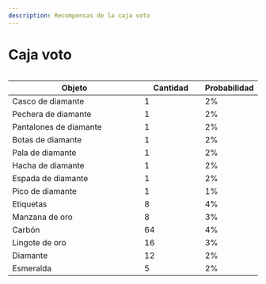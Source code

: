 ```yaml
---
description: Recompensas de la caja voto
---
```


# Caja voto

<figure><img src="../../../../../.gitbook/assets/image (7).png" alt=""><figcaption></figcaption></figure>

<table><thead><tr><th width="258">Objeto</th><th width="108" data-type="number">Cantidad</th><th>Probabilidad</th></tr></thead><tbody><tr><td>Casco de diamante</td><td>1</td><td>2%</td></tr><tr><td>Pechera de diamante</td><td>1</td><td>2%</td></tr><tr><td>Pantalones de diamante</td><td>1</td><td>2%</td></tr><tr><td>Botas de diamante</td><td>1</td><td>2%</td></tr><tr><td>Pala de diamante</td><td>1</td><td>2%</td></tr><tr><td>Hacha de diamante</td><td>1</td><td>2%</td></tr><tr><td>Espada de diamante</td><td>1</td><td>2%</td></tr><tr><td>Pico de diamante</td><td>1</td><td>1%</td></tr><tr><td>Etiquetas</td><td>8</td><td>4%</td></tr><tr><td>Manzana de oro</td><td>8</td><td>3%</td></tr><tr><td>Carbón</td><td>64</td><td>4%</td></tr><tr><td>Lingote de oro</td><td>16</td><td>3%</td></tr><tr><td>Diamante</td><td>12</td><td>2%</td></tr><tr><td>Esmeralda</td><td>5</td><td>2%</td></tr></tbody></table>
